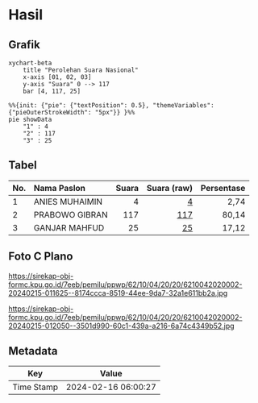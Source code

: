 # Hasil

## Grafik

```mermaid
xychart-beta
    title "Perolehan Suara Nasional"
    x-axis [01, 02, 03]
    y-axis "Suara" 0 --> 117
    bar [4, 117, 25]
```

```mermaid
%%{init: {"pie": {"textPosition": 0.5}, "themeVariables": {"pieOuterStrokeWidth": "5px"}} }%%
pie showData
    "1" : 4
    "2" : 117
    "3" : 25
```

## Tabel

| No. | Nama Paslon    | Suara | Suara (raw) | Persentase |
|:--- |:-------------- | -----:| -----------:| ----------:|
| 1   | ANIES MUHAIMIN | 4     | [4][p-1]    | 2,74       |
| 2   | PRABOWO GIBRAN | 117   | [117][p-2]  | 80,14      |
| 3   | GANJAR MAHFUD  | 25    | [25][p-3]   | 17,12      |


[p-1]: https://github.com/gigit-pemilu/pemilu-2024/blob/main/pilpres/hitung-suara/sub/62-kalimantan-tengah/sub/10-gunung-mas/sub/04-kahayan-hulu-utara/sub/2020-tumbang-hamputung/sub/002-tps/sub/paslon-1.txt
[p-2]: https://github.com/gigit-pemilu/pemilu-2024/blob/main/pilpres/hitung-suara/sub/62-kalimantan-tengah/sub/10-gunung-mas/sub/04-kahayan-hulu-utara/sub/2020-tumbang-hamputung/sub/002-tps/sub/paslon-2.txt
[p-3]: https://github.com/gigit-pemilu/pemilu-2024/blob/main/pilpres/hitung-suara/sub/62-kalimantan-tengah/sub/10-gunung-mas/sub/04-kahayan-hulu-utara/sub/2020-tumbang-hamputung/sub/002-tps/sub/paslon-3.txt

## Foto C Plano

https://sirekap-obj-formc.kpu.go.id/7eeb/pemilu/ppwp/62/10/04/20/20/6210042020002-20240215-011625--8174ccca-8519-44ee-9da7-32a1e611bb2a.jpg

https://sirekap-obj-formc.kpu.go.id/7eeb/pemilu/ppwp/62/10/04/20/20/6210042020002-20240215-012050--3501d990-60c1-439a-a216-6a74c4349b52.jpg


## Metadata

| Key        | Value               |
| ---------- | ------------------- |
| Time Stamp | 2024-02-16 06:00:27 |



